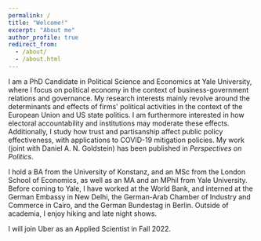 ```yaml
---
permalink: /
title: "Welcome!"
excerpt: "About me"
author_profile: true
redirect_from: 
  - /about/
  - /about.html
---
```



I am a PhD Candidate in Political Science and Economics at Yale University, where I focus on political economy in the context of business-government relations and governance. My research interests mainly revolve around the determinants and effects of firms' political activities in the context of the European Union and US state politics. I am furthermore interested in how electoral accountability and institutions may moderate these effects.
Additionally, I study how trust and partisanship affect public policy effectiveness, with applications to COVID-19 mitigation policies. My work (joint with Daniel A. N. Goldstein) has been published in _Perspectives on Politics_.

I hold a BA from the University of Konstanz, and an MSc from the London School of Economics, as well as an MA and an MPhil from Yale University. Before coming to Yale, I have worked at the World Bank, and interned at the German Embassy in New Delhi, the German-Arab Chamber of Industry and Commerce in Cairo, and the German Bundestag in Berlin. Outside of academia, I enjoy hiking and late night shows.

I will join Uber as an Applied Scientist in Fall 2022.
